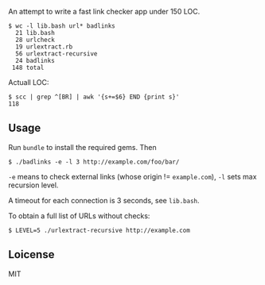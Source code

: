 An attempt to write a fast link checker app under 150 LOC.

~~~
$ wc -l lib.bash url* badlinks
  21 lib.bash
  28 urlcheck
  19 urlextract.rb
  56 urlextract-recursive
  24 badlinks
 148 total
~~~

Actuall LOC:

~~~
$ scc | grep ^[BR] | awk '{s+=$6} END {print s}'
118
~~~

## Usage

Run `bundle` to install the required gems. Then

    $ ./badlinks -e -l 3 http://example.com/foo/bar/

`-e` means to check external links (whose origin != `example.com`),
`-l` sets max recursion level.

A timeout for each connection is 3 seconds, see `lib.bash`.

To obtain a full list of URLs without checks:

    $ LEVEL=5 ./urlextract-recursive http://example.com

## Loicense

MIT
